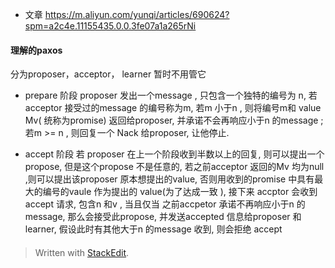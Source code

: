* 文章
https://m.aliyun.com/yunqi/articles/690624?spm=a2c4e.11155435.0.0.3fe07a1a265rNi

#### 理解的paxos
分为proposer，acceptor， learner 暂时不用管它

* prepare 阶段
proposer  发出一个message , 只包含一个独特的编号为 n, 若acceptor 接受过的message 的编号称为m, 若m 小于n , 则将编号m和 value Mv( 统称为promise) 返回给proposer, 并承诺不会再响应小于n 的message ; 若m >= n , 则回复一个 Nack 给proposer, 让他停止.

* accept 阶段
若 proposer 在上一个阶段收到半数以上的回复, 则可以提出一个propose, 但是这个propose 不是任意的, 若之前acceptor 返回的Mv 均为null ,则可以提出该proposer 原本想提出的value, 否则用收到的promise 中具有最大的编号的vaule 作为提出的 value(为了达成一致 ), 接下来 accptor 会收到 accept 请求, 包含n 和v , 当且仅当 之前accpetor 承诺不再响应小于n 的message, 那么会接受此propose, 并发送accepted 信息给proposer 和learner, 假设此时有其他大于n 的message 收到, 则会拒绝 accept

#### 

> Written with [StackEdit](https://stackedit.io/).
<!--stackedit_data:
eyJoaXN0b3J5IjpbMzMyOTc5MDcsMTg3Mjg2NzM4MSwxODAxND
kxNDE3LDYxOTAzNTUyOCwxNzc3NTIxMzM3LDIxMjY0MjgwMjUs
LTIwNjUxMTA0ODYsLTExMDE4OTAwMDcsNzM3NzQ4NDcwLDU2ND
IzODE3LDQ4MzUyODYwNiwtMTY5MjU0Nzg2MSwtMTI2NTgxNzg0
NywyNTI0OTE0NjgsLTY3MTUyODUxLDI2MDk0MTc3LC0xODgzNT
czNTU5LC0yMTE2MTIxNDM3LC03NTg3OTQ3OTcsNzMwOTk4MTE2
XX0=
-->